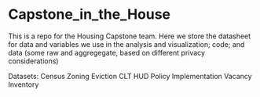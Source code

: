 ﻿# Capstone_in_the_House
This is a repo for the Housing Capstone team. 
Here we store the datasheet for data and variables we use in the analysis and visualization; code; and data (some raw and aggregegate, based on different privacy considerations)


Datasets:
  Census
  Zoning
  Eviction
  CLT
  HUD
  Policy Implementation
  Vacancy Inventory
